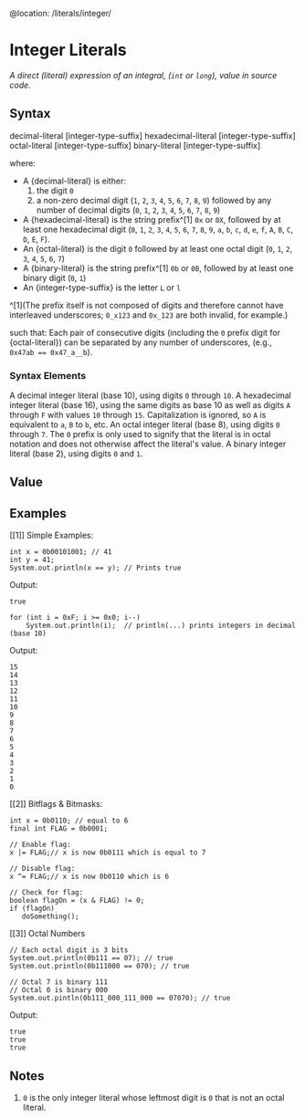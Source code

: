 @location: /literals/integer/
# Integer Literals
*A direct (literal) expression of an integral, (`int` or `long`), value in source code.*

## Syntax
decimal-literal [integer-type-suffix]
hexadecimal-literal [integer-type-suffix]
octal-literal [integer-type-suffix]
binary-literal [integer-type-suffix]

where:
* A {decimal-literal} is either:
	1. the digit `0`
	2. a non-zero decimal digit (`1`, `2`, `3`, `4`, `5`, `6`, `7`, `8`, `9`)
followed by any number of decimal digits (`0`, `1`, `2`, `3`, `4`, `5`, `6`, `7`, `8`, `9`)
* A {hexadecimal-literal} is the string prefix^[1] `0x` or `0X`, followed by at least one hexadecimal digit (`0`, `1`, `2`, `3`, `4`, `5`, `6`, `7`, `8`, `9`, `a`, `b`, `c`, `d`, `e`, `f`, `A`, `B`, `C`, `D`, `E`, `F`).
* An {octal-literal} is the digit `0` followed by at least one octal digit (`0`, `1`, `2`, `3`, `4`, `5`, `6`, `7`)
* A {binary-literal} is the string prefix^[1] `0b` or `0B`, followed by at least one binary digit (`0`, `1`)
* An {integer-type-suffix} is the letter `L` or `l`

^[1](The prefix itself is not composed of digits and therefore cannot have interleaved underscores; `0_x123` and `0x_123` are both invalid, for example.)

such that:
Each pair of consecutive digits (including the `0` prefix digit for {octal-literal}) can be separated by any number of underscores, (e.g., `0x47ab == 0x47_a__b`).

### Syntax Elements
A decimal integer literal (base 10), using digits `0` through `10`.
A hexadecimal integer literal (base 16), using the same digits as base 10 as well as digits `A` through `F` with values `10` through `15`. Capitalization is ignored, so `A` is equivalent to `a`, `B` to `b`, etc.
An octal integer literal (base 8), using digits `0` through `7`. The `0` prefix is only used to signify that the literal is in octal notation and does not otherwise affect the literal's value.
A binary integer literal (base 2), using digits `0` and `1`.

## Value

## Examples
[[1]] Simple Examples:
```
int x = 0b00101001; // 41
int y = 41;
System.out.println(x == y); // Prints true
```
Output:
```output
true
```

```
for (int i = 0xF; i >= 0x0; i--)
	System.out.println(i);	// println(...) prints integers in decimal (base 10)
```
Output:
```output
15
14
13
12
11
10
9
8
7
6
5
4
3
2
1
0
```

[[2]] Bitflags &amp; Bitmasks:
```
int x = 0b0110; // equal to 6
final int FLAG = 0b0001;

// Enable flag:
x |= FLAG;// x is now 0b0111 which is equal to 7

// Disable flag:
x ^= FLAG;// x is now 0b0110 which is 6

// Check for flag:
boolean flagOn = (x & FLAG) != 0;
if (flagOn)
   doSomething();
```

[[3]] Octal Numbers
```
// Each octal digit is 3 bits
System.out.println(0b111 == 07); // true
System.out.println(0b111000 == 070); // true

// Octal 7 is binary 111
// Octal 0 is binary 000
System.out.pintln(0b111_000_111_000 == 07070); // true
```
Output:
```output
true
true
true
```

## Notes
1. `0` is the only integer literal whose leftmost digit is `0` that is not an octal literal.